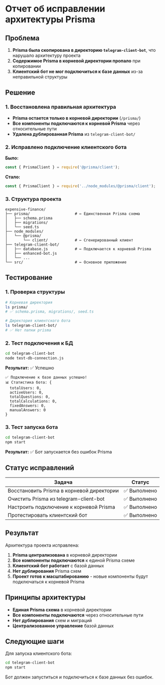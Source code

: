 # Отчет об исправлении архитектуры Prisma

## Проблема
1. **Prisma была скопирована в директорию `telegram-client-bot`**, что нарушало архитектуру проекта
2. **Содержимое Prisma в корневой директории пропало** при копировании
3. **Клиентский бот не мог подключиться к базе данных** из-за неправильной структуры

## Решение

### 1. Восстановлена правильная архитектура
- **Prisma остается только в корневой директории** (`/prisma/`)
- **Все компоненты подключаются к корневой Prisma** через относительные пути
- **Удалена дублированная Prisma** из `telegram-client-bot/`

### 2. Исправлено подключение клиентского бота
**Было:**
```javascript
const { PrismaClient } = require('@prisma/client');
```

**Стало:**
```javascript
const { PrismaClient } = require('../node_modules/@prisma/client');
```

### 3. Структура проекта
```
expensive-finance/
├── prisma/                    # ← Единственная Prisma схема
│   ├── schema.prisma
│   ├── migrations/
│   └── seed.ts
├── node_modules/
│   └── @prisma/
│       └── client/            # ← Сгенерированный клиент
├── telegram-client-bot/
│   ├── database.js            # ← Подключается к корневой Prisma
│   ├── enhanced-bot.js
│   └── ...
└── src/                       # ← Основное приложение
```

## Тестирование

### 1. Проверка структуры
```bash
# Корневая директория
ls prisma/
# ✅ schema.prisma, migrations/, seed.ts

# Директория клиентского бота
ls telegram-client-bot/
# ✅ Нет папки prisma
```

### 2. Тест подключения к БД
```bash
cd telegram-client-bot
node test-db-connection.js
```
**Результат:** ✅ Успешно
```
✅ Подключение к базе данных успешно!
📊 Статистика бота: {
  totalUsers: 0,
  activeUsers: 0,
  totalQuestions: 0,
  totalCalculations: 0,
  fixedAnswers: 0,
  manualAnswers: 0
}
```

### 3. Тест запуска бота
```bash
cd telegram-client-bot
npm start
```
**Результат:** ✅ Бот запускается без ошибок Prisma

## Статус исправлений

| Задача | Статус |
|--------|--------|
| Восстановить Prisma в корневой директории | ✅ Выполнено |
| Очистить Prisma из telegram-client-bot | ✅ Выполнено |
| Настроить подключение к корневой Prisma | ✅ Выполнено |
| Протестировать клиентский бот | ✅ Выполнено |

## Результат

Архитектура проекта исправлена:

1. **Prisma централизована** в корневой директории
2. **Все компоненты подключаются** к единой Prisma схеме
3. **Клиентский бот работает** с базой данных
4. **Нет дублирования** Prisma схем
5. **Проект готов к масштабированию** - новые компоненты будут подключаться к корневой Prisma

## Принципы архитектуры

- **Единая Prisma схема** в корневой директории
- **Все компоненты подключаются** через относительные пути
- **Нет дублирования** схем и миграций
- **Централизованное управление** базой данных

## Следующие шаги

Для запуска клиентского бота:
```bash
cd telegram-client-bot
npm start
```

Бот должен запуститься и подключиться к базе данных без ошибок.
